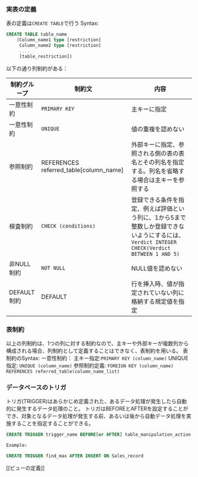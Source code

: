 ### 実表の定義
表の定義は`CREATE TABLE`で行う
Syntax:
```SQL
CREATE TABLE table_name
	(Column_name1 type [restriction]
	 Column_name2 type [restriction]
	 ....
	 [table_restriction])
```

以下の通り列制約がある：

| 制約グループ | 制約文                                  | 内容                                                                                                                                       |
| ------------ | --------------------------------------- | ------------------------------------------------------------------------------------------------------------------------------------------ |
| 一意性制約   | `PRIMARY KEY`                           | 主キーに指定                                                                                                                               |
| 一意性制約   | `UNIQUE`                                | 値の重複を認めない                                                                                                                         |
| 参照制約     | REFERENCES referred_table\[column_name] | 外部キーに指定、参照される側の表の表名とその列名を指定する。列名を省略する場合は主キーを参照する                                           |
| 検査制約     | `CHECK (conditions)`                    | 登録できる条件を指定、例えば評価という列に、1から5まで整数しか登録できないようにするには、`Verdict INTEGER CHECK(Verdict BETWEEN 1 AND 5)` |
| 非NULL制約   | `NOT NULL`                              | NULL値を認めない                                                                                                                           |
| DEFAULT制約             |DEFAULT                                         |行を挿入時、値が指定されていない列に格納する規定値を指定                                                                                                                                            |

### 表制約
以上の列制約は、1つの列に対する制約なので、主キーや外部キーが複数列から構成される場合、列制約として定義することはできなく、表制約を用いる。
表制約のSyntax:
一意性制約：
主キー指定:`PRIMARY KEY (column_name)`
UNIQUE指定: `UNIQUE (column_name)`
参照制約定義:
`FOREIGN KEY (column_name) REFERENCES referred_table(column_name_list)`

### データベースのトリガ
トリガ(TRIGGER)はあらかじめ定義された、あるデータ処理が発生したら自動的に発生するデータ処理のこと。
トリガはBEFOREとAFTERを設定することができ、対象となるデータ処理が発生する前、あるいは後から自動データ処理を実施することを指定することができる。
```SQL
CREATE TRIGGER trigger_name BEFORE[or AFTER] table_manipulation_action ON table_name

Example:

CREATE TRIGGER find_max AFTER INSERT ON Sales_record
```

[[ビューの定義]]